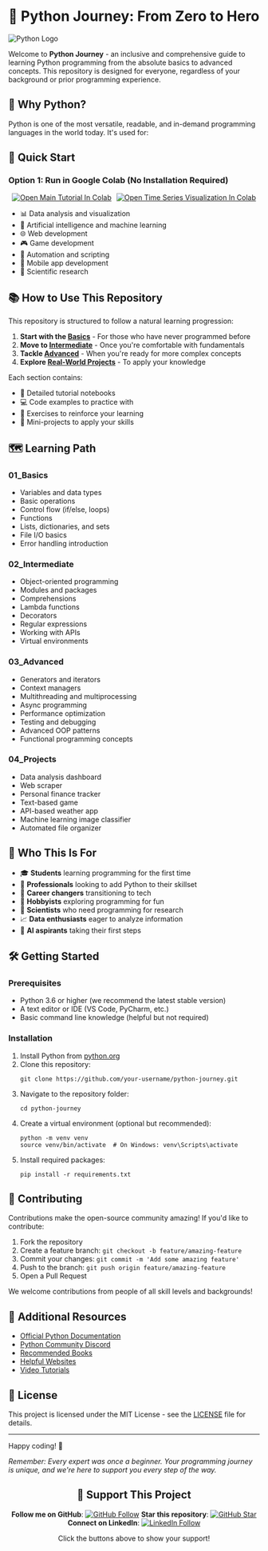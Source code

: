 # 🐍 Python Journey: From Zero to Hero

![Python Logo](https://www.python.org/static/community_logos/python-logo-generic.svg)

Welcome to **Python Journey** - an inclusive and comprehensive guide to learning Python programming from the absolute basics to advanced concepts. This repository is designed for everyone, regardless of your background or prior programming experience.

## 🚀 Why Python?

Python is one of the most versatile, readable, and in-demand programming languages in the world today. It's used for:

## 🚀 Quick Start

### Option 1: Run in Google Colab (No Installation Required)

<p align="center" style="display: flex; justify-content: center; gap: 10px;">
  <a href="https://colab.research.google.com/drive/1CinkLYJHeFCLRLG-ZuHNSKri85q8W-Lw?usp=sharing" target="_blank">
    <img src="https://colab.research.google.com/assets/colab-badge.svg" alt="Open Main Tutorial In Colab" />
  </a>
  <a href="https://colab.research.google.com/drive/1BFRID6Yx5A8-lt_A8Ob3xKLOMm9UzqaO?usp=sharing" target="_blank">
    <img src="https://colab.research.google.com/assets/colab-badge.svg" alt="Open Time Series Visualization In Colab" />
  </a>
</p>


- 📊 Data analysis and visualization
- 🤖 Artificial intelligence and machine learning
- 🌐 Web development
- 🎮 Game development
- 🔧 Automation and scripting
- 📱 Mobile app development
- 🧪 Scientific research

## 📚 How to Use This Repository

This repository is structured to follow a natural learning progression:

1. **Start with the [Basics](./01_Basics_Python/)** - For those who have never programmed before
2. **Move to [Intermediate](./02_Intermediate/)** - Once you're comfortable with fundamentals
3. **Tackle [Advanced](./03_Advanced/)** - When you're ready for more complex concepts
4. **Explore [Real-World Projects](./04_Projects/)** - To apply your knowledge

Each section contains:
- 📝 Detailed tutorial notebooks
- 💻 Code examples to practice with
- 🧩 Exercises to reinforce your learning
- 🎯 Mini-projects to apply your skills

## 🗺️ Learning Path

### 01_Basics
- Variables and data types
- Basic operations
- Control flow (if/else, loops)
- Functions
- Lists, dictionaries, and sets
- File I/O basics
- Error handling introduction

### 02_Intermediate
- Object-oriented programming
- Modules and packages
- Comprehensions
- Lambda functions
- Decorators
- Regular expressions
- Working with APIs
- Virtual environments

### 03_Advanced
- Generators and iterators
- Context managers
- Multithreading and multiprocessing
- Async programming
- Performance optimization
- Testing and debugging
- Advanced OOP patterns
- Functional programming concepts

### 04_Projects
- Data analysis dashboard
- Web scraper
- Personal finance tracker
- Text-based game
- API-based weather app
- Machine learning image classifier
- Automated file organizer

## 🤝 Who This Is For

- 🎓 **Students** learning programming for the first time
- 💼 **Professionals** looking to add Python to their skillset
- 🔄 **Career changers** transitioning to tech
- 🧠 **Hobbyists** exploring programming for fun
- 🔬 **Scientists** who need programming for research
- 📈 **Data enthusiasts** eager to analyze information
- 🤖 **AI aspirants** taking their first steps

## 🛠️ Getting Started

### Prerequisites

- Python 3.6 or higher (we recommend the latest stable version)
- A text editor or IDE (VS Code, PyCharm, etc.)
- Basic command line knowledge (helpful but not required)

### Installation

1. Install Python from [python.org](https://www.python.org/downloads/)
2. Clone this repository:
   ```
   git clone https://github.com/your-username/python-journey.git
   ```
3. Navigate to the repository folder:
   ```
   cd python-journey
   ```
4. Create a virtual environment (optional but recommended):
   ```
   python -m venv venv
   source venv/bin/activate  # On Windows: venv\Scripts\activate
   ```
5. Install required packages:
   ```
   pip install -r requirements.txt
   ```

## 🌟 Contributing

Contributions make the open-source community amazing! If you'd like to contribute:

1. Fork the repository
2. Create a feature branch: `git checkout -b feature/amazing-feature`
3. Commit your changes: `git commit -m 'Add some amazing feature'`
4. Push to the branch: `git push origin feature/amazing-feature`
5. Open a Pull Request

We welcome contributions from people of all skill levels and backgrounds!

## 🔗 Additional Resources

- [Official Python Documentation](https://docs.python.org/)
- [Python Community Discord](https://discord.com/invite/python)
- [Recommended Books](./resources/BOOKS.md)
- [Helpful Websites](./resources/WEBSITES.md)
- [Video Tutorials](./resources/VIDEOS.md)

## 📝 License

This project is licensed under the MIT License - see the [LICENSE](LICENSE) file for details.

---
Happy coding! 🚀

*Remember: Every expert was once a beginner. Your programming journey is unique, and we're here to support you every step of the way.*

<div align="center">

## 🌟 Support This Project
**Follow me on GitHub**: [![GitHub Follow](https://img.shields.io/github/followers/Harrypatria?style=social)](https://github.com/Harrypatria?tab=followers)
**Star this repository**: [![GitHub Star](https://img.shields.io/github/stars/Harrypatria/SQLite_Advanced_Tutorial_Google_Colab?style=social)](https://github.com/Harrypatria/SQLite_Advanced_Tutorial_Google_Colab/stargazers)
**Connect on LinkedIn**: [![LinkedIn Follow](https://img.shields.io/badge/LinkedIn-0077B5?style=for-the-badge&logo=linkedin&logoColor=white)](https://www.linkedin.com/in/harry-patria/)

Click the buttons above to show your support!
</div>
